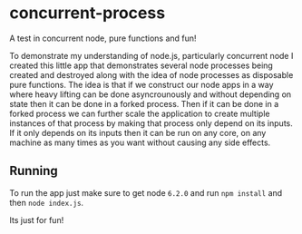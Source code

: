 # concurrent-process
A test in concurrent node, pure functions and fun!

To demonstrate my understanding of node.js, particularly concurrent node I created this little app that demonstrates several node processes being created and destroyed along with the idea of node processes as disposable pure functions. The idea is that if we construct our node apps in a way where heavy lifting can be done asyncrounously and without depending on state then it can be done in a forked process. Then if it can be done in a forked process we can further scale the application to create multiple instances of that process by making that process only depend on its inputs. If it only depends on its inputs then it can be run on any core, on any machine as many times as you want without causing any side effects. 

## Running
To run the app just make sure to get node `6.2.0` and run `npm install` and then `node index.js`.

Its just for fun!
